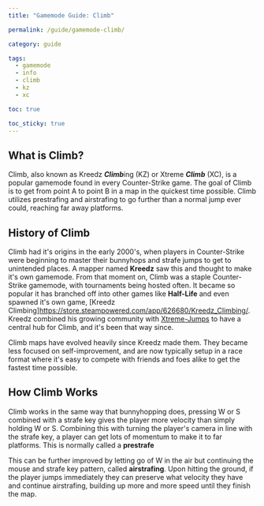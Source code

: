 ```yaml
---
title: "Gamemode Guide: Climb"

permalink: /guide/gamemode-climb/

category: guide

tags:
  - gamemode
  - info
  - climb
  - kz
  - xc

toc: true

toc_sticky: true
---
```


## What is Climb?

Climb, also known as Kreedz ***Climb***ing (KZ) or Xtreme ***Climb*** (XC), is a popular gamemode found in every Counter-Strike game. The goal of Climb is to get from point A to point B in a map in the quickest time possible. Climb utilizes prestrafing and airstrafing to go further than a normal jump ever could, reaching far away platforms.

## History of Climb

Climb had it's origins in the early 2000's, when players in Counter-Strike were beginning to master their bunnyhops and strafe jumps to get to unintended places. A mapper named **Kreedz** saw this and thought to make it's own gamemode. From that moment on, Climb was a staple Counter-Strike gamemode, with tournaments being hosted often. It became so popular it has branched off into other games like **Half-Life** and even spawned it's own game, [Kreedz Climbing]https://store.steampowered.com/app/626680/Kreedz_Climbing/. Kreedz combined his growing community with [Xtreme-Jumps](https://xtreme-jumps.eu/news.php) to have a central hub for Climb, and it's been that way since.

Climb maps have evolved heavily since Kreedz made them. They became less focused on self-improvement, and are now typically setup in a race format where it's easy to compete with friends and foes alike to get the fastest time possible.
## How Climb Works

Climb works in the same way that bunnyhopping does, pressing W or S combined with a strafe key gives the player more velocity than simply holding W or S. Combining this with turning the player's camera in line with the strafe key, a player can get lots of momentum to make it to far platforms. This is normally called a **prestrafe**

This can be further improved by letting go of W in the air but continuing the mouse and strafe key pattern, called **airstrafing**. Upon hitting the ground, if the player jumps immediately they can preserve what velocity they have and continue airstrafing, building up more and more speed until they finish the map.
